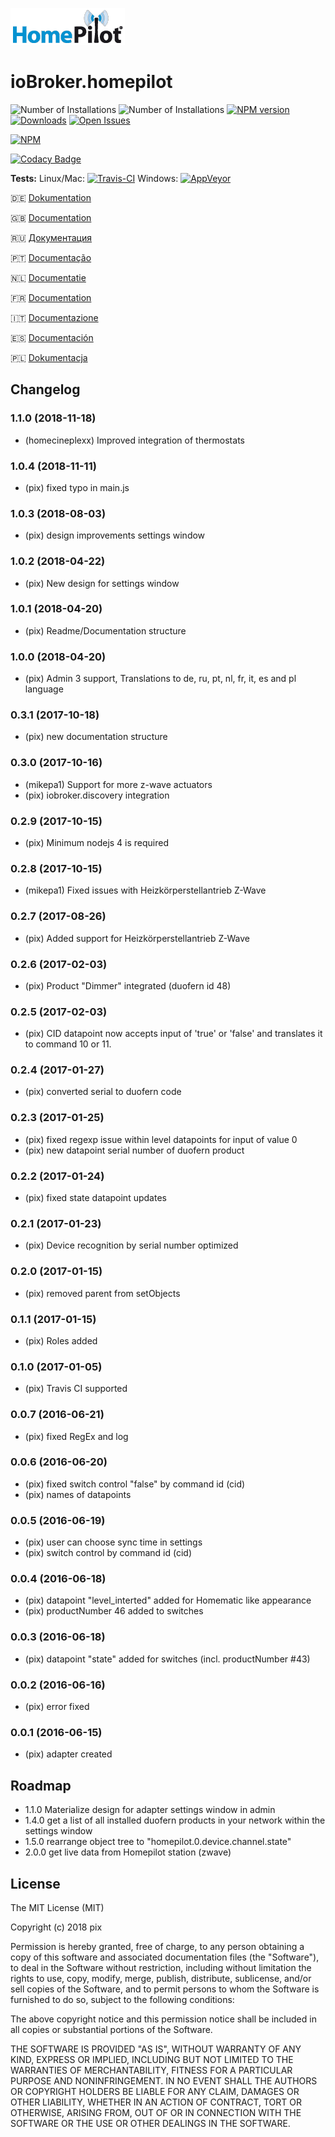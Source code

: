 ![Logo](admin/homepilot.png)
# ioBroker.homepilot

![Number of Installations](http://iobroker.live/badges/homepilot-installed.svg) ![Number of Installations](http://iobroker.live/badges/homepilot-stable.svg) [![NPM version](http://img.shields.io/npm/v/iobroker.homepilot.svg)](https://www.npmjs.com/package/iobroker.homepilot)
[![Downloads](https://img.shields.io/npm/dm/iobroker.homepilot.svg)](https://www.npmjs.com/package/iobroker.homepilot)
[![Open Issues](http://githubbadges.herokuapp.com/Pix---/ioBroker.homepilot/issues.svg)](http://github.com/Pix---/ioBroker.homepilot/issues)

[![NPM](https://nodei.co/npm/iobroker.homepilot.png?downloads=true)](https://nodei.co/npm/iobroker.homepilot/)

[![Codacy Badge](https://api.codacy.com/project/badge/Grade/41e0e541711c47b996f11a2439a6663c)](https://www.codacy.com/app/Pix---/ioBroker.homepilot?utm_source=github.com&amp;utm_medium=referral&amp;utm_content=Pix---/ioBroker.homepilot&amp;utm_campaign=Badge_Grade)

**Tests:** Linux/Mac: [![Travis-CI](http://img.shields.io/travis/Pix---/ioBroker.homepilot/master.svg)](https://travis-ci.org/Pix---/ioBroker.homepilot)
Windows: [![AppVeyor](https://ci.appveyor.com/api/projects/status/github/Pix---/ioBroker.homepilot?branch=master&svg=true)](https://ci.appveyor.com/project/Pix---/ioBroker-homepilot/)

:de: [Dokumentation](/docs/de/doc_homepilot_de.md)

:uk: [Documentation](/docs/en/doc_homepilot_en.md)

:ru: [Документация](/docs/en/doc_homepilot_en.md)

:portugal: [Documentação](/docs/en/doc_homepilot_en.md)

:netherlands: [Documentatie](/docs/en/doc_homepilot_en.md)

:fr: [Documentation](/docs/en/doc_homepilot_en.md)

:it: [Documentazione](/docs/en/doc_homepilot_en.md)

:es: [Documentación](/docs/en/doc_homepilot_en.md)

:poland: [Dokumentacja](/docs/en/doc_homepilot_en.md)

## Changelog
### 1.1.0 (2018-11-18)
+ (homecineplexx) Improved integration of thermostats

### 1.0.4 (2018-11-11)
+ (pix) fixed typo in main.js

### 1.0.3 (2018-08-03)
+ (pix) design improvements settings window

### 1.0.2 (2018-04-22)
+ (pix) New design for settings window

### 1.0.1 (2018-04-20)
+ (pix) Readme/Documentation structure

### 1.0.0 (2018-04-20)
+ (pix) Admin 3 support, Translations to de, ru, pt, nl, fr, it, es and pl language

### 0.3.1 (2017-10-18)
+ (pix) new documentation structure

### 0.3.0 (2017-10-16)
+ (mikepa1) Support for more z-wave actuators
+ (pix) iobroker.discovery integration

### 0.2.9 (2017-10-15)
+ (pix) Minimum nodejs 4 is required

### 0.2.8 (2017-10-15)
+ (mikepa1) Fixed issues with Heizkörperstellantrieb Z-Wave

### 0.2.7 (2017-08-26)
+ (pix) Added support for Heizkörperstellantrieb Z-Wave

### 0.2.6 (2017-02-03)
+ (pix) Product "Dimmer" integrated (duofern id 48)

### 0.2.5 (2017-02-03)
+ (pix) CID datapoint now accepts input of 'true' or 'false' and translates it to command 10 or 11.

### 0.2.4 (2017-01-27)
* (pix) converted serial to duofern code

### 0.2.3 (2017-01-25)
* (pix) fixed regexp issue within level datapoints for input of value 0
* (pix) new datapoint serial number of duofern product

### 0.2.2 (2017-01-24)
* (pix) fixed state datapoint updates

### 0.2.1 (2017-01-23)
* (pix) Device recognition by serial number optimized

### 0.2.0 (2017-01-15)
* (pix) removed parent from setObjects

### 0.1.1 (2017-01-15)
* (pix) Roles added

### 0.1.0 (2017-01-05)
* (pix) Travis CI supported

### 0.0.7 (2016-06-21)
* (pix) fixed RegEx and log

### 0.0.6 (2016-06-20)
* (pix) fixed switch control "false" by command id (cid)
* (pix) names of datapoints

### 0.0.5 (2016-06-19)
* (pix) user can choose sync time in settings
* (pix) switch control by command id (cid)

### 0.0.4 (2016-06-18)
* (pix) datapoint "level_interted" added for Homematic like appearance
* (pix) productNumber 46 added to switches

### 0.0.3 (2016-06-18)
* (pix) datapoint "state" added for switches (incl. productNumber #43)

### 0.0.2 (2016-06-16)
* (pix) error fixed

### 0.0.1 (2016-06-15)
* (pix) adapter created

## Roadmap
* 1.1.0 Materialize design for adapter settings window in admin
* 1.4.0 get a list of all installed duofern products in your network within the settings window
* 1.5.0 rearrange object tree to "homepilot.0.device.channel.state"
* 2.0.0 get live data from Homepilot station (zwave)

## License

The MIT License (MIT)

Copyright (c) 2018 pix

Permission is hereby granted, free of charge, to any person obtaining a copy
of this software and associated documentation files (the "Software"), to deal
in the Software without restriction, including without limitation the rights
to use, copy, modify, merge, publish, distribute, sublicense, and/or sell
copies of the Software, and to permit persons to whom the Software is
furnished to do so, subject to the following conditions:

The above copyright notice and this permission notice shall be included in all
copies or substantial portions of the Software.

THE SOFTWARE IS PROVIDED "AS IS", WITHOUT WARRANTY OF ANY KIND, EXPRESS OR
IMPLIED, INCLUDING BUT NOT LIMITED TO THE WARRANTIES OF MERCHANTABILITY,
FITNESS FOR A PARTICULAR PURPOSE AND NONINFRINGEMENT. IN NO EVENT SHALL THE
AUTHORS OR COPYRIGHT HOLDERS BE LIABLE FOR ANY CLAIM, DAMAGES OR OTHER
LIABILITY, WHETHER IN AN ACTION OF CONTRACT, TORT OR OTHERWISE, ARISING FROM,
OUT OF OR IN CONNECTION WITH THE SOFTWARE OR THE USE OR OTHER DEALINGS IN THE
SOFTWARE.
